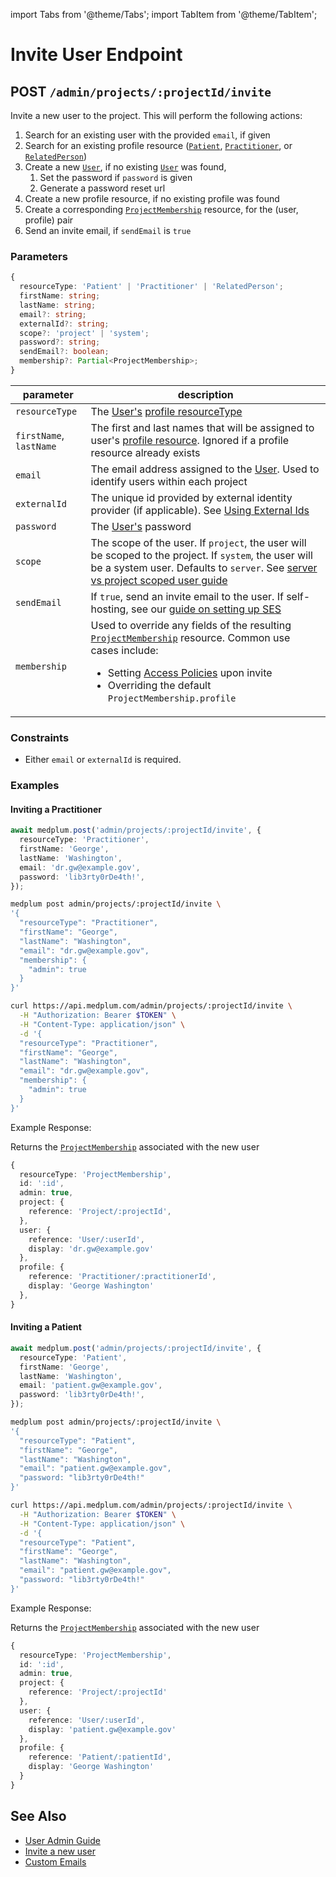 import Tabs from '@theme/Tabs';
import TabItem from '@theme/TabItem';

# Invite User Endpoint

## POST `/admin/projects/:projectId/invite`

Invite a new user to the project. This will perform the following actions:

1. Search for an existing user with the provided `email`, if given
2. Search for an existing profile resource ([`Patient`](/docs/api/fhir/resources/patient), [`Practitioner`](/docs/api/fhir/resources/practitioner), or [`RelatedPerson`](/docs/api/fhir/resources/relatedperson))
3. Create a new [`User`](/docs/api/fhir/medplum/user), if no existing [`User`](/docs/api/fhir/medplum/user) was found,
   1. Set the password if `password` is given
   2. Generate a password reset url
4. Create a new profile resource, if no existing profile was found
5. Create a corresponding [`ProjectMembership`](/docs/api/fhir/medplum/projectmembership) resource, for the (user, profile) pair
6. Send an invite email, if `sendEmail` is `true`

### Parameters

```ts
{
  resourceType: 'Patient' | 'Practitioner' | 'RelatedPerson';
  firstName: string;
  lastName: string;
  email?: string;
  externalId?: string;
  scope?: 'project' | 'system';
  password?: string;
  sendEmail?: boolean;
  membership?: Partial<ProjectMembership>;
}
```

| parameter               | description                                                                                                                                                                                                                                                                                        |
| ----------------------- | -------------------------------------------------------------------------------------------------------------------------------------------------------------------------------------------------------------------------------------------------------------------------------------------------- |
| `resourceType`          | The [User's](/docs/api/fhir/medplum/user) [profile resourceType](/docs/auth/user-management-guide#profiles)                                                                                                                                                                                        |
| `firstName`, `lastName` | The first and last names that will be assigned to user's [profile resource](/docs/auth/user-management-guide#profiles). Ignored if a profile resource already exists                                                                                                                               |
| `email`                 | The email address assigned to the [User](/docs/api/fhir/medplum/user). Used to identify users within each project                                                                                                                                                                                  |
| `externalId`            | The unique id provided by external identity provider (if applicable). See [Using External Ids](/docs/auth/methods/external-ids)                                                                                                                                                                    |
| `password`              | The [User's](/docs/api/fhir/medplum/user) password                                                                                                                                                                                                                                                 |
| `scope`                 | The scope of the user. If `project`, the user will be scoped to the project. If `system`, the user will be a system user. Defaults to `server`. See [server vs project scoped user guide](/docs/auth/project-vs-server-scoped-users)                                                                                                                               |
| `sendEmail`             | If `true`, send an invite email to the user. If self-hosting, see our [guide on setting up SES](/docs/self-hosting/install-on-aws#setup-ses)                                                                                                                                                       |
| `membership`            | Used to override any fields of the resulting [`ProjectMembership`](/docs/api/fhir/medplum/projectmembership) resource. Common use cases include: <ul><li>Setting [Access Policies](/docs/access/access-policies) upon invite </li><li>Overriding the default `ProjectMembership.profile`</li></ul> |

### Constraints

- Either `email` or `externalId` is required.

### Examples

#### Inviting a Practitioner

<Tabs groupId="language">
  <TabItem value="ts" label="Typescript">

```ts
await medplum.post('admin/projects/:projectId/invite', {
  resourceType: 'Practitioner',
  firstName: 'George',
  lastName: 'Washington',
  email: 'dr.gw@example.gov',
  password: 'lib3rty0rDe4th!',
});
```

  </TabItem>
  <TabItem value="cli" label="CLI">

```bash
medplum post admin/projects/:projectId/invite \
'{
  "resourceType": "Practitioner",
  "firstName": "George",
  "lastName": "Washington",
  "email": "dr.gw@example.gov",
  "membership": {
    "admin": true
  }
}'
```

  </TabItem>
  <TabItem value="curl" label="cURL">

```bash
curl https://api.medplum.com/admin/projects/:projectId/invite \
  -H "Authorization: Bearer $TOKEN" \
  -H "Content-Type: application/json" \
  -d '{
  "resourceType": "Practitioner",
  "firstName": "George",
  "lastName": "Washington",
  "email": "dr.gw@example.gov",
  "membership": {
    "admin": true
  }
}'
```

  </TabItem>
</Tabs>

Example Response:

Returns the [`ProjectMembership`](/docs/api/fhir/medplum/projectmembership) associated with the new user

```ts
{
  resourceType: 'ProjectMembership',
  id: ':id',
  admin: true,
  project: {
    reference: 'Project/:projectId',
  },
  user: {
    reference: 'User/:userId',
    display: 'dr.gw@example.gov'
  },
  profile: {
    reference: 'Practitioner/:practitionerId',
    display: 'George Washington'
  },
}
```

#### Inviting a Patient

<Tabs groupId="language">
  <TabItem value="ts" label="Typescript">

```ts
await medplum.post('admin/projects/:projectId/invite', {
  resourceType: 'Patient',
  firstName: 'George',
  lastName: 'Washington',
  email: 'patient.gw@example.gov',
  password: 'lib3rty0rDe4th!',
});
```

  </TabItem>
  <TabItem value="cli" label="CLI">

```bash
medplum post admin/projects/:projectId/invite \
'{
  "resourceType": "Patient",
  "firstName": "George",
  "lastName": "Washington",
  "email": "patient.gw@example.gov",
  "password: "lib3rty0rDe4th!"
}'
```

  </TabItem>
  <TabItem value="curl" label="cURL">

```bash
curl https://api.medplum.com/admin/projects/:projectId/invite \
  -H "Authorization: Bearer $TOKEN" \
  -H "Content-Type: application/json" \
  -d '{
  "resourceType": "Patient",
  "firstName": "George",
  "lastName": "Washington",
  "email": "patient.gw@example.gov",
  "password: "lib3rty0rDe4th!"
}'
```

  </TabItem>
</Tabs>

Example Response:

Returns the [`ProjectMembership`](/docs/api/fhir/medplum/projectmembership) associated with the new user

```ts
{
  resourceType: 'ProjectMembership',
  id: ':id',
  admin: true,
  project: {
    reference: 'Project/:projectId'
  },
  user: {
    reference: 'User/:userId',
    display: 'patient.gw@example.gov'
  },
  profile: {
    reference: 'Patient/:patientId',
    display: 'George Washington'
  }
}
```

## See Also

- [User Admin Guide](/docs/auth/user-management-guide)
- [Invite a new user](https://www.medplum.com/docs/app/invite)
- [Custom Emails](https://www.medplum.com/docs/auth/custom-emails)
